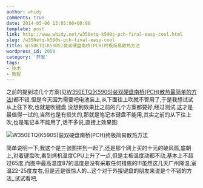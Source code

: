 ```yaml
---
author: whidy
comments: true
date: 2014-05-06 13:05:00+00:00
template: post
link: http://www.whidy.net/w350etq-k590s-pch-final-easy-cool.html
slug: /w350etq-k590s-pch-final-easy-cool
title: W350ETQ(K590S)装双硬盘南桥(PCH)终极简易散热方法
wordpress_id: 2059
category: '开发'
tags:
- 技术
- 教程
---
```


之前的提到过几个方案(见[W350ETQ(K590S)装双硬盘南桥(PCH)散热最简单的方法](http://www.whidy.net/w350etq-k590s-pch-easy-cool.html))都不错,但是今天因为需要吧电池装上,从下面往上吹就不管用了,于是我想试试从上往下吹,也就是吹键盘.没想到效果比之前的几个方案都要好,经过测试,这才是最值得一试的,当然也是有损失的,那就是笔记本键盘不能用,其实之前的从下往上吹,也是笔记本不能用了,话不多说,直接上效果图:

![W350ETQ(K590S)装双硬盘南桥(PCH)终极简易散热方法](http://www.whidy.net/wp-content/uploads/2014/05/final-cool-400x519.jpg)

简单说明一下,我这个是三张图拼到一起了,还是那个网上买的十元的破风扇,底朝上,对着键盘吹,看到烤机温度CPU上升了一点,但是主板温度动都不动,基本上不超过65度,而图中最高温度87的温度是没有采取任何措施的!!!虽然这几天广州降温,室温22-25度左右,但是还是很惊人的...这个对于外接键盘的朋友来说是个不错的方法,,试试看吧,
